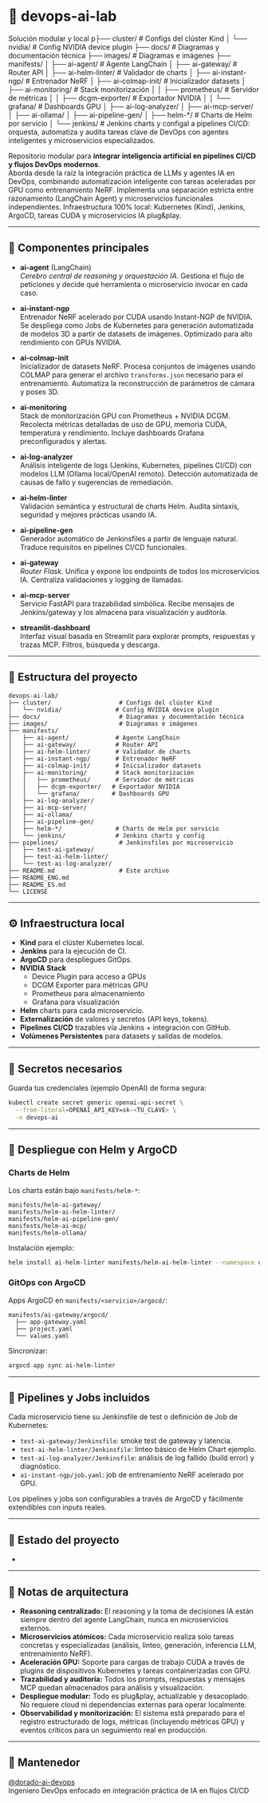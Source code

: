 # 🧠 devops-ai-lab

Solución modular y local p├── cluster/                   # Configs del clúster Kind
│   └── nvidia/               # Config NVIDIA device plugin
├── docs/                      # Diagramas y documentación técnica
├── images/                    # Diagramas e imágenes
├── manifests/
│   ├── ai-agent/             # Agente LangChain
│   ├── ai-gateway/           # Router API
│   ├── ai-helm-linter/       # Validador de charts
│   ├── ai-instant-ngp/       # Entrenador NeRF
│   ├── ai-colmap-init/       # Inicializador datasets
│   ├── ai-monitoring/        # Stack monitorización
│   │   ├── prometheus/       # Servidor de métricas
│   │   ├── dcgm-exporter/   # Exportador NVIDIA
│   │   └── grafana/         # Dashboards GPU
│   ├── ai-log-analyzer/
│   ├── ai-mcp-server/
│   ├── ai-ollama/
│   ├── ai-pipeline-gen/
│   ├── helm-*/               # Charts de Helm por servicio
│   └── jenkins/              # Jenkins charts y configal a pipelines CI/CD: orquesta, automatiza y audita tareas clave de DevOps con agentes inteligentes y microservicios especializados.

Repositorio modular para **integrar inteligencia artificial en pipelines CI/CD y flujos DevOps modernos**.\
Aborda desde la raíz la integración práctica de LLMs y agentes IA en DevOps, combinando automatización inteligente con tareas aceleradas por GPU como entrenamiento NeRF. Implementa una separación estricta entre razonamiento (LangChain Agent) y microservicios funcionales independientes. Infraestructura 100% local: Kubernetes (Kind), Jenkins, ArgoCD, tareas CUDA y microservicios IA plug&play.

---

## 🚦 Componentes principales

- **ai-agent** (LangChain)\
  *Cerebro central de reasoning y orquestación IA*. Gestiona el flujo de peticiones y decide qué herramienta o microservicio invocar en cada caso.

- **ai-instant-ngp**\
  Entrenador NeRF acelerado por CUDA usando Instant-NGP de NVIDIA. Se despliega como Jobs de Kubernetes para generación automatizada de modelos 3D a partir de datasets de imágenes. Optimizado para alto rendimiento con GPUs NVIDIA.

- **ai-colmap-init**\
  Inicializador de datasets NeRF. Procesa conjuntos de imágenes usando COLMAP para generar el archivo `transforms.json` necesario para el entrenamiento. Automatiza la reconstrucción de parámetros de cámara y poses 3D.

- **ai-monitoring**\
  Stack de monitorización GPU con Prometheus + NVIDIA DCGM. Recolecta métricas detalladas de uso de GPU, memoria CUDA, temperatura y rendimiento. Incluye dashboards Grafana preconfigurados y alertas.

- **ai-log-analyzer**\
  Análisis inteligente de logs (Jenkins, Kubernetes, pipelines CI/CD) con modelos LLM (Ollama local/OpenAI remoto). Detección automatizada de causas de fallo y sugerencias de remediación.

- **ai-helm-linter**\
  Validación semántica y estructural de charts Helm. Audita sintaxis, seguridad y mejores prácticas usando IA.

- **ai-pipeline-gen**\
  Generador automático de Jenkinsfiles a partir de lenguaje natural. Traduce requisitos en pipelines CI/CD funcionales.

- **ai-gateway**\
  *Router Flask*. Unifica y expone los endpoints de todos los microservicios IA. Centraliza validaciones y logging de llamadas.

- **ai-mcp-server**\
  Servicio FastAPI para trazabilidad simbólica. Recibe mensajes de Jenkins/gateway y los almacena para visualización y auditoría.

- **streamlit-dashboard**\
  Interfaz visual basada en Streamlit para explorar prompts, respuestas y trazas MCP. Filtros, búsqueda y descarga.

---

## 📂 Estructura del proyecto

```
devops-ai-lab/
├── cluster/                   # Configs del clúster Kind
│   └── nvidia/               # Config NVIDIA device plugin
├── docs/                      # Diagramas y documentación técnica
├── images/                    # Diagramas e imágenes
├── manifests/
│   ├── ai-agent/             # Agente LangChain
│   ├── ai-gateway/           # Router API
│   ├── ai-helm-linter/       # Validador de charts
│   ├── ai-instant-ngp/       # Entrenador NeRF
│   ├── ai-colmap-init/       # Inicializador datasets
│   ├── ai-monitoring/        # Stack monitorización
│   │   ├── prometheus/       # Servidor de métricas
│   │   ├── dcgm-exporter/   # Exportador NVIDIA
│   │   └── grafana/         # Dashboards GPU
│   ├── ai-log-analyzer/
│   ├── ai-mcp-server/
│   ├── ai-ollama/
│   ├── ai-pipeline-gen/
│   ├── helm-*/               # Charts de Helm por servicio
│   └── jenkins/              # Jenkins charts y config
├── pipelines/                 # Jenkinsfiles por microservicio
│   ├── test-ai-gateway/
│   ├── test-ai-helm-linter/
│   └── test-ai-log-analyzer/
├── README.md                  # Este archivo
├── README_ENG.md
├── README_ES.md
└── LICENSE
```

---

## ⚙️ Infraestructura local

- **Kind** para el clúster Kubernetes local.
- **Jenkins** para la ejecución de CI.
- **ArgoCD** para despliegues GitOps.
- **NVIDIA Stack**
  - Device Plugin para acceso a GPUs
  - DCGM Exporter para métricas GPU
  - Prometheus para almacenamiento
  - Grafana para visualización
- **Helm** charts para cada microservicio.
- **Externalización** de valores y secretos (API keys, tokens).
- **Pipelines CI/CD** trazables vía Jenkins + integración con GitHub.
- **Volúmenes Persistentes** para datasets y salidas de modelos.

---

## 🔐 Secretos necesarios

Guarda tus credenciales (ejemplo OpenAI) de forma segura:

```bash
kubectl create secret generic openai-api-secret \
  --from-literal=OPENAI_API_KEY=sk-<TU_CLAVE> \
  -n devops-ai
```

---

## 🚀 Despliegue con Helm y ArgoCD

### Charts de Helm

Los charts están bajo `manifests/helm-*`:

```
manifests/helm-ai-gateway/
manifests/helm-ai-helm-linter/
manifests/helm-ai-pipeline-gen/
manifests/helm-ai-mcp/
manifests/helm-ollama/
```

Instalación ejemplo:

```bash
helm install ai-helm-linter manifests/helm-ai-helm-linter --namespace devops-ai
```

### GitOps con ArgoCD

Apps ArgoCD en `manifests/<servicio>/argocd/`:

```
manifests/ai-gateway/argocd/
  ├── app-gateway.yaml
  ├── project.yaml
  └── values.yaml
```

Sincronizar:

```bash
argocd app sync ai-helm-linter
```


---

## 🧪 Pipelines y Jobs incluidos

Cada microservicio tiene su Jenkinsfile de test o definición de Job de Kubernetes:

- `test-ai-gateway/Jenkinsfile`: smoke test de gateway y latencia.
- `test-ai-helm-linter/Jenkinsfile`: linteo básico de Helm Chart ejemplo.
- `test-ai-log-analyzer/Jenkinsfile`: análisis de log fallido (build error) y diagnóstico.
- `ai-instant-ngp/job.yaml`: job de entrenamiento NeRF acelerado por GPU.

Los pipelines y jobs son configurables a través de ArgoCD y fácilmente extendibles con inputs reales.

---

## 📌 Estado del proyecto

-

---

## 🧠 Notas de arquitectura

- **Reasoning centralizado:** El reasoning y la toma de decisiones IA están siempre dentro del agente LangChain, nunca en microservicios externos.
- **Microservicios atómicos:** Cada microservicio realiza solo tareas concretas y especializadas (análisis, linteo, generación, inferencia LLM, entrenamiento NeRF).
- **Aceleración GPU:** Soporte para cargas de trabajo CUDA a través de plugins de dispositivos Kubernetes y tareas containerizadas con GPU.
- **Trazabilidad y auditoría:** Todos los prompts, respuestas y mensajes MCP quedan almacenados para análisis y visualización.
- **Despliegue modular:** Todo es plug&play, actualizable y desacoplado. No requiere cloud ni dependencias externas para operar localmente.
- **Observabilidad y monitorización:** El sistema está preparado para el registro estructurado de logs, métricas (incluyendo métricas GPU) y eventos críticos para un seguimiento real en producción.

---

## 👤 Mantenedor

[@dorado-ai-devops](https://github.com/dorado-ai-devops)\
Ingeniero DevOps enfocado en integración práctica de IA en flujos CI/CD

